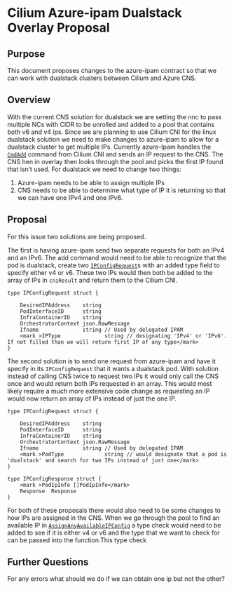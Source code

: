 # Cilium Azure-ipam Dualstack Overlay Proposal 

## Purpose 

This document proposes changes to the azure-ipam contract so that we can work with dualstack clusters between Cilium and Azure CNS. 

## Overview 

With the current CNS solution for dualstack we are setting the nnc to pass multiple NCs with CIDR to be unrolled and added to a pool that contains both v6 and v4 ips. Since we are planning to use Cilium CNI for the linux dualstack solution we need to make changes to azure-ipam to allow for a dualstack cluster to get multiple IPs. Currently azure-Ipam handles the [`CmdAdd`](https://github.com/Azure/azure-container-networking/blob/master/azure-ipam/ipam.go) command from Cilium CNI and sends an IP request to the CNS. The CNS hen in overlay then looks through the pool and picks the first IP found that isn’t used. For dualstack we need to change two things:
1. Azure-ipam needs to be able to assign multiple IPs
2. CNS needs to be able to determine what type of IP it is returning so that we can have one IPv4 and one IPv6. 

## Proposal 

For this issue two solutions are being proposed.  

The first is having azure-ipam send two separate requests for both an IPv4 and an IPv6. The add command would need to be able to recognize that the pod is dualstack, create two [`IPConfigRequest`](https://github.com/Azure/azure-container-networking/blob/master/cns/NetworkContainerContract.go)s with an added type field to specify either v4 or v6. These two IPs would then both be added to the array of IPs in `cniResult` and return them to the Cilium CNI. 

```
type IPConfigRequest struct {
	
    DesiredIPAddress    string
    PodInterfaceID      string
    InfraContainerID    string
    OrchestratorContext json.RawMessage
    Ifname              string // Used by delegated IPAM
    <mark >IPType              string // designating 'IPv4' or 'IPv6'. If not filled than we will return first IP of any type</mark> 
}
```

The second solution is to send one request from azure-ipam and have it specify in its `IPConfigRequest` that it wants a dualstack pod. With solution instead of calling CNS twice to request two IPs it would only call the CNS once and would return both IPs requested in an array. This would most likely require a much more extensive code change as requesting an IP would now return an array of IPs instead of just the one IP.  

```
type IPConfigRequest struct {
	
    DesiredIPAddress    string
    PodInterfaceID      string
    InfraContainerID    string
    OrchestratorContext json.RawMessage
    Ifname              string // Used by delegated IPAM
    <mark >PodType             string // would designate that a pod is 'dualstack' and search for two IPs instead of just one</mark> 
}
```

```
type IPConfigResponse struct {
    <mark >PodIpInfo []PodIpInfo</mark> 
    Response  Response
}
```

For both of these proposals there would also need to be some changes to how IPs are assigned in the CNS. When we go through the pool to find an available IP in [`AssignAnyAvailableIPConfig`](https://github.com/Azure/azure-container-networking/blob/master/cns/restserver/ipam.go) a type check would need to be added to see if it is either v4 or v6 and the type that we want to check for can be passed into the function.This type check 

## Further Questions 

For any errors what should we do if we can obtain one ip but not the other? 